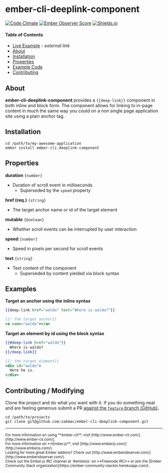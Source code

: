 # ember-cli-deeplink-component

[![Code Climate](https://codeclimate.com/github/zakmac/ember-cli-deeplink-component/badges/gpa.svg)](https://codeclimate.com/github/zakmac/ember-cli-deeplink-component)
[![Ember Observer Score](http://emberobserver.com/badges/ember-cli-deeplink-component.svg)](http://emberobserver.com/addons/ember-cli-deeplink-component)
[![Shields.io](https://img.shields.io/badge/tests-38%2F38-brightgreen.svg)](http://shields.io)

#### Table of Contents

- [Live Example](http://www.zakmac.com/ember-demos/deeplink-component) _- external link_
- <a href="#user-content-about">About</a>
- <a href="#user-content-installation">Installation</a>
- <a href="#user-content-properties">Properties</a>
- <a href="#user-content-examples">Example Code</a>
- <a href="#user-content-contributing-modifying">Contributing</a>

## About

<strong>ember-cli-deeplink-component</strong> provides a <code>{{deep-link}}</code> component in both inline and block form. The component allows for linking to in-page content in much the same way you could on a non single page application site using a plain anchor tag.

## Installation

```shell
cd /path/to/my-awesome-application
ember install ember-cli-deeplink-component
```

## Properties

**duration** `{number}`
- Duration of scroll event in milliseconds
  - Superseded by the `speed` property

**href (req.)** `{string}`
- The target anchor name or id of the target element

**mutable** `{boolean}`
- Whether scroll events can be interrupted by user interaction

**speed** `{number}`
- Speed in pixels per second for scroll events

**text** `{string}`
- Text content of the component
  - Superseded by content yielded via block syntax

## Examples

**Target an anchor using the inline syntax**
```handlebars
{{deep-link href="waldo" text="Where is waldo?"}}

{{! the target anchor}}
<a name="waldo"></a>
```

**Target an element by id using the block syntax**
```handlebars
{{#deep-link href="waldo"}}
  Where is waldo?
{{/deep-link}}

{{! the target element}}
<div id="waldo">
  Here he is.
</div>
```

## Contributing / Modifying

Clone the project and do what you want with it. If you do something neat and are feeling generous submit a PR [against the `feature` branch (GitHub)](https://github.com/zakmac/ember-cli-deeplink-component/tree/feature)**.**

```shell
cd /path/to/projects
git clone git@github.com:zakmac/ember-cli-deeplink-component.git
```

---
<small>
For more information on using **ember-cli**, visit [http://www.ember-cli.com/](http://www.ember-cli.com/).<br>
For more information on **Ember.js**, visit [http://www.emberjs.com/](http://www.emberjs.com/).<br>
Looking for more great Ember addons? Check out [http://www.emberobserver.com/](http://www.emberobserver.com/).<br>
Check out the Ember.js IRC channel at `#emberjs` on **Freenode IRC** or join the [Ember Community Slack organization](https://ember-community-slackin.herokuapp.com/).
</small>
